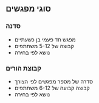 ## סוגי מפגשים

### סדנה

- מפגש חד פעמי בן כשעתיים
- קבוצה של 5-12 משתתפים
- נושא לפי בחירה

### קבוצת הורים

- סדרה של מספר מפגשים לפי הצורך
- קבוצה קבועה של 6-12 משתתפים
- נושא לפי בחירה

